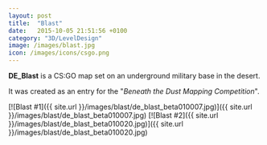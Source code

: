 ```yaml
---
layout: post
title:  "Blast"
date:   2015-10-05 21:51:56 +0100
category: "3D/LevelDesign"
image: /images/blast.jpg
icon: /images/icons/csgo.png
---
```


**DE_Blast** is a CS:GO map set on an underground military base in the desert.

It was created as an entry for the "_Beneath the Dust Mapping Competition_".

[![Blast #1]({{ site.url }}/images/blast/de_blast_beta010007.jpg)]({{ site.url }}/images/blast/de_blast_beta010007.jpg)
[![Blast #2]({{ site.url }}/images/blast/de_blast_beta010020.jpg)]({{ site.url }}/images/blast/de_blast_beta010020.jpg)
